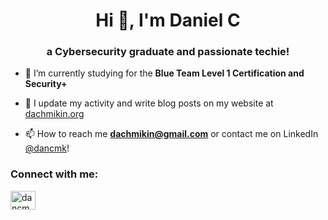 
<h1 align="center">Hi 👋, I'm Daniel C</h1>
<h3 align="center">a Cybersecurity graduate and passionate techie!</h3>

- 🌱 I’m currently studying for the **Blue Team Level 1 Certification and Security+**

- 📝 I update my activity and write blog posts on my website at [dachmikin.org](dachmikin.org)

- 📫 How to reach me **dachmikin@gmail.com** or contact me on LinkedIn [@dancmk](https://www.linkedin.com/in/dancmk/)!

<h3 align="left">Connect with me:</h3>
<p align="left">
<a href="https://linkedin.com/in/dancmk@linkedin" target="blank"><img align="center" src="https://raw.githubusercontent.com/rahuldkjain/github-profile-readme-generator/master/src/images/icons/Social/linked-in-alt.svg" alt="dancmk@linkedin" height="30" width="40" /></a>
</p>


<!---
dachmikin/dachmikin is a ✨ special ✨ repository because its `README.md` (this file) appears on your GitHub profile.
You can click the Preview link to take a look at your changes.
--->

